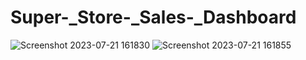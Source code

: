 # Super-_Store-_Sales-_Dashboard

![Screenshot 2023-07-21 161830](https://github.com/Nishithkumar77/Super-_Store-_Sales-_Dashboard/assets/53296714/49370f11-c509-4465-99e6-6ac296ae063a)
![Screenshot 2023-07-21 161855](https://github.com/Nishithkumar77/Super-_Store-_Sales-_Dashboard/assets/53296714/bc7c8de5-a021-40a4-9a44-faebf61ad964)
